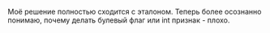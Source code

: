 Моё решение полностью сходится с эталоном. Теперь более осознанно понимаю, почему делать булевый флаг или int признак - плохо.
